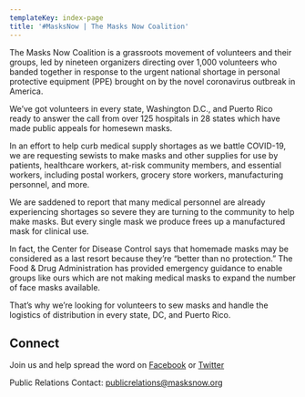 ```yaml
---
templateKey: index-page
title: '#MasksNow | The Masks Now Coalition'
---
```

The Masks Now Coalition is a grassroots movement of volunteers and their groups, led by nineteen organizers directing over 1,000 volunteers who banded together in response to the urgent national shortage in personal protective equipment (PPE) brought on by the novel coronavirus outbreak in America.

We’ve got volunteers in every state, Washington D.C., and Puerto Rico ready to answer the call from over 125 hospitals in 28 states which have made public appeals for homesewn masks.

In an effort to help curb medical supply shortages as we battle COVID-19, we are requesting sewists to make masks and other supplies for use by patients, healthcare workers, at-risk community members, and essential workers, including postal workers, grocery store workers, manufacturing personnel, and more.

We are saddened to report that many medical personnel are already experiencing shortages so severe they are turning to the community to help make masks. But every single mask we produce frees up a manufactured mask for clinical use.

In fact, the Center for Disease Control says that homemade masks may be considered as a last resort because they’re “better than no protection.” The Food & Drug Administration has provided emergency guidance to enable groups like ours which are not making medical masks to expand the number of face masks available.

That’s why we’re looking for volunteers to sew masks and handle the logistics of distribution in every state, DC, and Puerto Rico.

## Connect

Join us and help spread the word on [Facebook](https://www.facebook.com/groups/masksnoworg) or [Twitter](https://twitter.com/masksnoworg)

Public Relations Contact: [publicrelations@masksnow.org](mailto:publicrelations@masksnow.org)